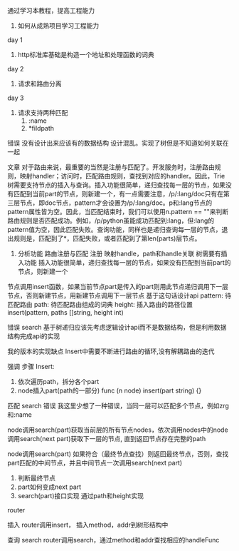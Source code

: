 通过学习本教程，提高工程能力
1. 如何从成熟项目学习工程能力

day 1
1. http标准库基础是构造一个地址和处理函数的词典

day 2 
1. 请求和路由分离

day 3
1. 请求支持两种匹配
   1. :name
   2. *fildpath

错误
没有设计出来应该有的数据结构
设计混乱。实现了树但是不知道如何关联在一起


文章
对于路由来说，最重要的当然是注册与匹配了。开发服务时，注册路由规则，映射handler；访问时，匹配路由规则，查找到对应的handler。因此，Trie 树需要支持节点的插入与查询。插入功能很简单，递归查找每一层的节点，如果没有匹配到当前part的节点，则新建一个，有一点需要注意，/p/:lang/doc只有在第三层节点，即doc节点，pattern才会设置为/p/:lang/doc。p和:lang节点的pattern属性皆为空。因此，当匹配结束时，我们可以使用n.pattern == ""来判断路由规则是否匹配成功。例如，/p/python虽能成功匹配到:lang，但:lang的pattern值为空，因此匹配失败。查询功能，同样也是递归查询每一层的节点，退出规则是，匹配到了*，匹配失败，或者匹配到了第len(parts)层节点。

1. 分析功能
路由注册与匹配
注册
映射handle，path和handle关联
树需要有插入功能
插入功能很简单，递归查找每一层的节点，如果没有匹配到当前part的节点，则新建一个

节点调用insert函数，如果当前节点part是传入的part则用此节点递归调用下一层节点，否则新建节点，用新建节点调用下一层节点
基于这句话设计api
pattern: 待匹配路由
path: 待匹配路由组成的词典
height: 插入路由的路径位置
insert(pattern, paths []string, height int)

错误
search 基于树递归应该先考虑逻辑设计api而不是数据结构，但是利用数据结构完成api的实现

我的版本的实现缺点
Insert中需要不断进行路由的循环,没有解耦路由的迭代


强调
步骤
Insert:
1. 依次遍历path，拆分各个part
2. node插入part(path的一部分)
func (n node) insert(part string) {}



匹配
search
错误
我这里少想了一种错误，当同一层可以匹配多个节点，例如zrg和:name

node调用search(part)获取当前层的所有节点nodes，依次调用nodes中的node调用search(next part)获取下一层的节点, 直到返回节点存在完整的path


node调用search(part) 如果符合（最终节点查找）则返回最终节点，否则，查找part匹配的中间节点，并且中间节点一次调用search(next part)
1. 判断最终节点
2. part如何变成next part 
3. search(part)接口实现
通过path和height实现


router 

插入
router调用insert， 插入method，addr到树形结构中


查询
search
router调用search，通过method和addr查找相应的handleFunc
